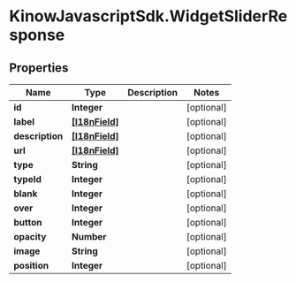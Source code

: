 # KinowJavascriptSdk.WidgetSliderResponse

## Properties
Name | Type | Description | Notes
------------ | ------------- | ------------- | -------------
**id** | **Integer** |  | [optional] 
**label** | [**[I18nField]**](I18nField.md) |  | [optional] 
**description** | [**[I18nField]**](I18nField.md) |  | [optional] 
**url** | [**[I18nField]**](I18nField.md) |  | [optional] 
**type** | **String** |  | [optional] 
**typeId** | **Integer** |  | [optional] 
**blank** | **Integer** |  | [optional] 
**over** | **Integer** |  | [optional] 
**button** | **Integer** |  | [optional] 
**opacity** | **Number** |  | [optional] 
**image** | **String** |  | [optional] 
**position** | **Integer** |  | [optional] 



